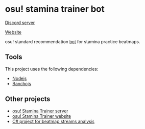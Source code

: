 # osu! stamina trainer bot

[Discord server](https://discord.gg/eNU3BE6bca)

[Website](https://ojcastaneda.github.io/osu-stamina-trainer-web/#/)

osu! standard recommendation [bot](https://osu.ppy.sh/users/6484647)
for stamina practice beatmaps.

## Tools

This project uses the following dependencies:
- [Nodejs](https://nodejs.org/en/)
- [Banchojs](https://bancho.js.org/)

## Other projects

- [osu! Stamina Trainer server](https://github.com/ojcastaneda/osu-stamina-trainer-server)
- [osu! Stamina Trainer website](https://github.com/ojcastaneda/osu-stamina-trainer-web)
- [C# project for beatmap streams analysis](https://github.com/ojcastaneda/osu-stream-detector)